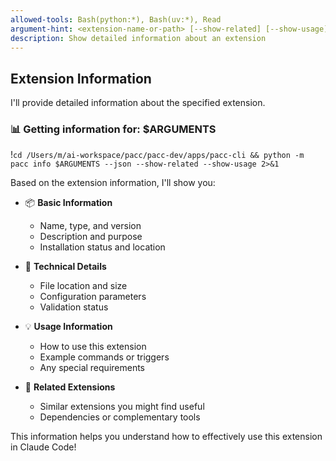 ```yaml
---
allowed-tools: Bash(python:*), Bash(uv:*), Read
argument-hint: <extension-name-or-path> [--show-related] [--show-usage]
description: Show detailed information about an extension
---
```


## Extension Information

I'll provide detailed information about the specified extension.

### 📊 Getting information for: $ARGUMENTS

!`cd /Users/m/ai-workspace/pacc/pacc-dev/apps/pacc-cli && python -m pacc info $ARGUMENTS --json --show-related --show-usage 2>&1`

Based on the extension information, I'll show you:

- 📦 **Basic Information**
  - Name, type, and version
  - Description and purpose
  - Installation status and location

- 🔧 **Technical Details**
  - File location and size
  - Configuration parameters
  - Validation status

- 💡 **Usage Information**
  - How to use this extension
  - Example commands or triggers
  - Any special requirements

- 🔗 **Related Extensions**
  - Similar extensions you might find useful
  - Dependencies or complementary tools

This information helps you understand how to effectively use this extension in Claude Code!